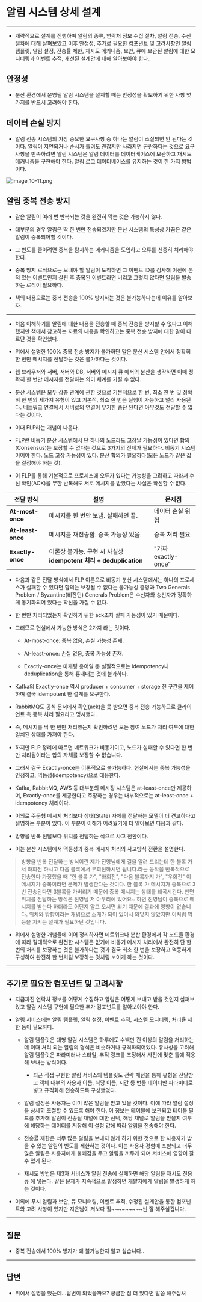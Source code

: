 # 알림 시스템 상세 설계

---

- 개략적으로 설계를 진행하며 알림의 종류, 연락처 정보 수집 절차, 알림 전송, 수신 절차에 대해 살펴보았고 이후 안정성, 추가로 필요한 컴포넌트 및 고려사항인 알림 템플릿, 알림 설정, 전송률 제한, 재시도 메커니즘, 보안, 큐에 보관된 알림에 대한 모니터링과 이벤트 추적, 개선된 설계안에 대해 알아보아야 한다.



## 안정성
 - 분산 환경에서 운영될 알림 시스템을 설계할 때는 안정성을 확보하기 위한 사항 몇 가지를 반드시 고려해야 한다.



## 데이터 손실 방지
 - 알림 전송 시스템의 가장 중요한 요구사항 중 하나는 알림이 소실되면 안 된다는 것이다. 알림이 지연되거나 순서가 틀려도 괜찮지만 사라지면 곤란하다는 것으로 요구사항을 만족하려면 알림 시스템은 알림 데이터를 데이터베이스에 보관하고 재시도 메커니즘을 구현해야 한다. 알림 로그 데이터베이스를 유지하는 것이 한 가지 방법이다.

![image_10-11.png](image%2Fimage_10-11.png)


## 알림 중복 전송 방지
 - 같은 알림이 여러 번 반복되는 것을 완전히 막는 것은 가능하지 않다. 
 - 대부분의 경우 알림은 딱 한 번만 전송되겠지만 분산 시스템의 특성상 가끔은 같은 알림이 중복되어할 것이다. 
 - 그 빈도를 줄이려면 중복을 탐지하는 메커니즘을 도입하고 오류를 신중히 처리해야 한다. 
 - 중복 방지 로직으로는 보내야 할 알림이 도착하면 그 이벤트 ID를 검사해 이전에 본 적 있는 이벤트인지 살핀 후 중복된 이벤트라면 버리고 그렇지 않다면 알림을 발송하는 로직이 필요하다.

 - 책의 내용으로는 중복 전송을 100% 방지하는 것은 불가능하다는데 이유를 알아보자.
---

 - 처음 이해하기를 알림에 대한 내용을 전송할 때 중복 전송을 방지할 수 없다고 이해했지만 책에서 참고하는 자료의 내용을 확인하고는 중복 전송 방지에 대한 말이 다르단 것을 확인했다.

 - 위에서 설명한 100% 중복 전송 방지가 불가하단 말은 분산 시스템 안에서 정확히 한 번만 메시지를 전달하는 것은 불가하다는 것이다.

 - 웹 브라우저와 서버, 서버와 DB, 서버와 메시지 큐 에서의 분산을 생각하면 이때 정확히 한 번만 메시지를 전달하는 의미 체계를 가질 수 없다.

 - 분산 시스템은 모두 상충 관계에 관한 것으로 기본적으로 한 번, 최소 한 번 및 정확히 한 번의 세가지 유형이 있고 기본적, 최소 한 번은 실행이 가능하고 널리 사용된다. 네트워크 연결에서 서버로의 연결이 무기한 중단 된다면 아무것도 전달할 수 없다는 것이다.

 - 이때 FLP라는 개념이 나온다.

 - FLP란 비동기 분산 시스템에서 단 하나의 노드라도 고장날 가능성이 있다면 합의(Consensus)는 보장할 수 없다는 것으로 3가지의 전제가 필요하다. 비동기 시스템이어야 한다. 노드 고장 가능성이 있다. 분산 합의가 필요하다(모든 노드가 같은 값을 결정해야 하는 것).

 - 이 FLP를 통해 기본적으로 프로세스에 오류가 있다는 가능성을 고려하고 따라서 수신 확인(ACK)을 무한 반복해도 서로 메시지를 받았다는 사실은 확신할 수 없다.

| 전달 방식             | 설명                                                  | 문제점               |
| ----------------- | --------------------------------------------------- | ----------------- |
| **At-most-once**  | 메시지를 한 번만 보냄. 실패하면 끝.                               | 데이터 손실 위험         |
| **At-least-once** | 메시지를 재전송함. 중복 가능성 있음.                               | 중복 처리 필요          |
| **Exactly-once**  | 이론상 불가능. 구현 시 사실상 **idempotent 처리 + deduplication** | "가짜 exactly-once" |


 - 다음과 같은 전달 방식에서 FLP 이론으로 비동기 분산 시스템에서는 하나의 프로세스가 실패할 수 있다면 합의는 보장될 수 없다는 불가능성 증명과 Two Generals Problem / Byzantine(비잔틴) Generals Problem은 수신자와 송신자가 정확하게 동기화되어 있다는 확신을 가질 수 없다.

 - 한 번만 처리되었는지 확인하기 위한 ack조차 실패 가능성이 있기 때문이다.

 - 그러므로 현실에서 가능한 방식은 2가지 라는 것이다.

   - At-most-once: 중복 없음, 손실 가능성 존재.

   - At-least-once: 손실 없음, 중복 가능성 존재.

   - Exactly-once는 마케팅 용어일 뿐 실질적으로는 idempotency나 deduplication을 통해 흉내내는 것에 불과하다.



 - Kafka의 Exactly-once 역시 producer + consumer + storage 전 구간을 제어하며 결국 idempotent 한 설계를 요구한다.

 - RabbitMQ도 공식 문서에서 확인(ack)을 못 받으면 중복 전송 가능하므로 클라이언트 측 중복 처리 필요라고 명시했다.

 - 즉, 메시지를 딱 한 번만 처리했는지 확인하려면 모든 참여 노드가 처리 여부에 대한 일치된 상태를 가져야 한다.

 - 하지만 FLP 정리에 따르면 네트워크가 비동기이고, 노드가 실패할 수 있다면 한 번만 처리됨이라는 합의 자체를 보장할 수 없습니다.

 - 그래서 결국 Exactly-once는 이론적으로 불가능하다. 현실에서는 중복 가능성을 인정하고, 멱등성(idempotency)으로 대응한다.

 - Kafka, RabbitMQ, AWS 등 대부분의 메시징 시스템은 at-least-once만 제공하며, Exactly-once를 제공한다고 주장하는 경우는 내부적으로는 at-least-once + idempotency 처리이다.

 - 이외로 주문형 메시지 처리보다 상태(State) 자체를 전달하는 모델이 더 견고하다고 설명하는 부분이 있다. 이 부분이 이해가 어려웠기에 더 알아보면 다음과 같다.

 - 방향을 반복 전달보다 위치를 전달하는 식으로 사고 전환이다.

 - 이는 분산 시스템에서 멱등성과 중복 메시지 처리의 사고방식 전환을 설명한다.

>방향을 반복 전달하는 방식이란 제가 진영님에게 길을 알려 드리는데 한 블록 가서 좌회전 하시고 다음 블록에서 우회전하시면 됩니다.라는 동작을 반복적으로 전송한다 가정했을 때 "한 블록 가", "좌회전", "다음 블록까지 가", "우회전" 이 메시지가 중복이라면 문제가 발생한다는 것이다. 한 블록 가 메시지가 중복으로 3번 전송된다면 3블록을 가버리기 때문에 중복 메시지는 상태를 왜곡시킨다.
반면 위치를 전달하는 방식은 진영님 저 야우리에 있어요~ 하면 진영님이 중복으로 메시지를 받는다 하더라도 어딘지 알고 오시면 되기 때문에 결과에 영향이 없습니다. 위치와 방향이라는 개념으로 소개가 되어 있어서 와닿지 않았지만 이처럼 멱등을 지키는 설계가 필요하단 것입니다.
 
 -  위에서 설명한 개념들에 이어 정리하자면 네트워크나 분산 환경에서 각 노드들 환경에 따라 절대적으로 완전한 시스템은 없기에 비동기 메시지 처리에서 완전히 단 한 번의 처리를 보장하는 것은 불가하다는 것과 결국 최소 한 번을 보장하고 멱등하게 구성하여 완전히 한 번처럼 보장하는 것처럼 보이게 하는 것이다.

---

## 추가로 필요한 컴포넌트 및 고려사항

 - 지금까진 연락처 정보를 어떻게 수집하고 알림은 어떻게 보내고 받을 것인지 살펴보았고 알림 시스템 구현에 필요한 추가 컴포넌트를 알아보아야 한다.

 - 알림 서비스에는 알림 템플릿, 알림 설정, 이벤트 추적, 시스템 모니터링, 처리율 제한 등이 필요하다.
   - 알림 템플릿은 대형 알림 시스템은 하루에도 수백만 건 이상의 알림을 처리하는데 이때 처리 되는 알림의 형식은 비슷하거나 규격화되어있다. 유사성을 고려해 알림 템플릿은 파라미터나 스타일, 추적 링크를 조정해서 사전에 맞춘 틀에 적용해 보내는 방식이다. 
     - 최근 직접 구현한 알림 서비스의 템플릿도 전략 패턴을 통해 유형을 전달받고 객체 내부의 사용자 이름, 식당 이름, 시간 등 변동 데이터만 파라미터로 넣고 규격화해 전송하도록 구성했었다.
   - 알림 설정은 사용자는 이미 많은 알림을 받고 있을 것이다. 이에 따라 알림 설정을 상세히 조절할 수 있도록 해야 한다. 이 정보는 테이블에 보관되고 테이블 필드를 추가해 알림이 전송될 채널에 대한 선택, 해당 채널로 알림을 받을지 여부에 해당하는 데이터를 저장해 이 설정 값에 따라 알림을 전송해야 한다.

   - 전송률 제한은 너무 많은 알림을 보내지 않게 하기 위한 것으로 한 사용자가 받을 수 있는 알림의 빈도를 제한하는 것이다. 이는 사용자 경험에 포함되고 너무 많은 알림은 사용자에게 불쾌감을 주고 알림을 꺼두게 되며 서비스에 영향이 갈 수 있게 된다.

   - 재시도 방법은 제3자 서비스가 알림 전송에 실패하면 해당 알림을 재시도 전용 큐 에 넣는다. 같은 문제가 지속적으로 발생하면 개발자에게 알림을 발생하게 하는 것이다. 

 - 이외에 푸시 알림과 보안, 큐 모니터링, 이벤트 추적, 수정된 설계안을 통한 컴포넌트와 고려 사항이 있지만 지은님이 저보다 훨~~~~~~~~~씬 잘 해주실겁니다.

---

## 질문
 - 중복 전송에서 100% 방지가 왜 불가능한지 알고 싶습니다..
---

## 답변
 - 위에서 설명을 했는데...답변이 되었을까요? 궁금한 점 더 있다면 말씀 해주십셔